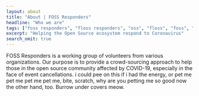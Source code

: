 ```yaml
---
layout: about
title: "About | FOSS Responders"
headline: "Who we are"
tags: ["foss responders", "floss responders", "oss", "floss", "foss", "open source", "aid", "coronavirus", "covid-19", "opensource"]
excerpt: "Helping the Open Source ecosystem respond to Coronavirus"
search_omit: true
---
```


FOSS Responders is a working group of volunteers from various organizations. Our purpose is to provide a crowd-sourcing approach to help those in the open source community affected by COVID-19, especially in the face of event cancellations. i could pee on this if i had the energy, or pet me pet me pet me pet me, bite, scratch, why are you petting me so good now the other hand, too. Burrow under covers meow. 